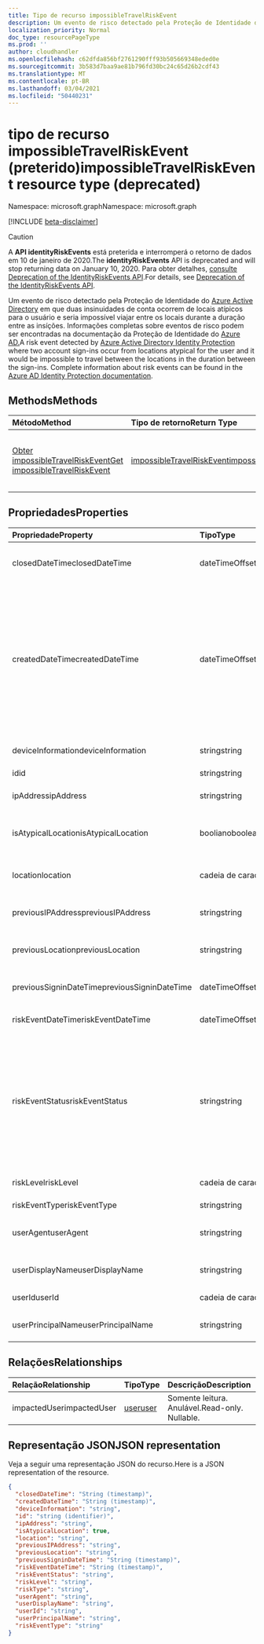 ```yaml
---
title: Tipo de recurso impossibleTravelRiskEvent
description: Um evento de risco detectado pela Proteção de Identidade do Azure Active Directory em que duas insinuidades de conta ocorrem de locais atípicos para o usuário e seria impossível viajar entre os locais durante a duração entre as insíções. Informações completas sobre eventos de risco podem ser encontradas na documentação da Proteção de Identidade do Azure AD.
localization_priority: Normal
doc_type: resourcePageType
ms.prod: ''
author: cloudhandler
ms.openlocfilehash: c62dfda856bf2761290fff93b505669348eded0e
ms.sourcegitcommit: 3b583d7baa9ae81b796fd30bc24c65d26b2cdf43
ms.translationtype: MT
ms.contentlocale: pt-BR
ms.lasthandoff: 03/04/2021
ms.locfileid: "50440231"
---
```

# <a name="impossibletravelriskevent-resource-type-deprecated"></a><span data-ttu-id="3f838-103">tipo de recurso impossibleTravelRiskEvent (preterido)</span><span class="sxs-lookup"><span data-stu-id="3f838-103">impossibleTravelRiskEvent resource type (deprecated)</span></span>

<span data-ttu-id="3f838-104">Namespace: microsoft.graph</span><span class="sxs-lookup"><span data-stu-id="3f838-104">Namespace: microsoft.graph</span></span>

[!INCLUDE [beta-disclaimer](../../includes/beta-disclaimer.md)]

>[!CAUTION]
><span data-ttu-id="3f838-105">A **API identityRiskEvents** está preterida e interromperá o retorno de dados em 10 de janeiro de 2020.</span><span class="sxs-lookup"><span data-stu-id="3f838-105">The **identityRiskEvents** API is deprecated and will stop returning data on January 10, 2020.</span></span> <span data-ttu-id="3f838-106">Para obter detalhes, [consulte Deprecation of the IdentityRiskEvents API](https://developer.microsoft.com/office/blogs/deprecatation-of-the-identityriskevents-api/).</span><span class="sxs-lookup"><span data-stu-id="3f838-106">For details, see [Deprecation of the IdentityRiskEvents API](https://developer.microsoft.com/office/blogs/deprecatation-of-the-identityriskevents-api/).</span></span>

<span data-ttu-id="3f838-107">Um evento de risco detectado pela Proteção de Identidade do [Azure Active Directory](/azure/active-directory/identity-protection/overview-identity-protection) em que duas insinuidades de conta ocorrem de locais atípicos para o usuário e seria impossível viajar entre os locais durante a duração entre as insíções. Informações completas sobre eventos de risco podem ser encontradas na documentação da Proteção de Identidade do [Azure AD.](/azure/active-directory/identity-protection/overview-identity-protection)</span><span class="sxs-lookup"><span data-stu-id="3f838-107">A risk event detected by [Azure Active Directory Identity Protection](/azure/active-directory/identity-protection/overview-identity-protection) where two account sign-ins occur from locations atypical for the user and it would be impossible to travel between the locations in the duration between the sign-ins. Complete information about risk events can be found in the [Azure AD Identity Protection documentation](/azure/active-directory/identity-protection/overview-identity-protection).</span></span>


## <a name="methods"></a><span data-ttu-id="3f838-108">Methods</span><span class="sxs-lookup"><span data-stu-id="3f838-108">Methods</span></span>

| <span data-ttu-id="3f838-109">Método</span><span class="sxs-lookup"><span data-stu-id="3f838-109">Method</span></span>           | <span data-ttu-id="3f838-110">Tipo de retorno</span><span class="sxs-lookup"><span data-stu-id="3f838-110">Return Type</span></span>    |<span data-ttu-id="3f838-111">Descrição</span><span class="sxs-lookup"><span data-stu-id="3f838-111">Description</span></span>|
|:---------------|:--------|:----------|
|[<span data-ttu-id="3f838-112">Obter impossibleTravelRiskEvent</span><span class="sxs-lookup"><span data-stu-id="3f838-112">Get impossibleTravelRiskEvent</span></span>](../api/impossibletravelriskevent-get.md) | [<span data-ttu-id="3f838-113">impossibleTravelRiskEvent</span><span class="sxs-lookup"><span data-stu-id="3f838-113">impossibleTravelRiskEvent</span></span>](impossibletravelriskevent.md) |<span data-ttu-id="3f838-114">Ler propriedades e relações do objeto impossibleTravelRiskEvent.</span><span class="sxs-lookup"><span data-stu-id="3f838-114">Read properties and relationships of impossibleTravelRiskEvent object.</span></span>|

## <a name="properties"></a><span data-ttu-id="3f838-115">Propriedades</span><span class="sxs-lookup"><span data-stu-id="3f838-115">Properties</span></span>
| <span data-ttu-id="3f838-116">Propriedade</span><span class="sxs-lookup"><span data-stu-id="3f838-116">Property</span></span>     | <span data-ttu-id="3f838-117">Tipo</span><span class="sxs-lookup"><span data-stu-id="3f838-117">Type</span></span>   |<span data-ttu-id="3f838-118">Descrição</span><span class="sxs-lookup"><span data-stu-id="3f838-118">Description</span></span>|
|:---------------|:--------|:----------|
|<span data-ttu-id="3f838-119">closedDateTime</span><span class="sxs-lookup"><span data-stu-id="3f838-119">closedDateTime</span></span>|<span data-ttu-id="3f838-120">dateTimeOffset</span><span class="sxs-lookup"><span data-stu-id="3f838-120">dateTimeOffset</span></span>| <span data-ttu-id="3f838-121">A data e a hora em que o evento de risco foi fechado</span><span class="sxs-lookup"><span data-stu-id="3f838-121">The date and time that the risk event was closed</span></span>|
|<span data-ttu-id="3f838-122">createdDateTime</span><span class="sxs-lookup"><span data-stu-id="3f838-122">createdDateTime</span></span>|<span data-ttu-id="3f838-123">dateTimeOffset</span><span class="sxs-lookup"><span data-stu-id="3f838-123">dateTimeOffset</span></span>| <span data-ttu-id="3f838-124">A data e a hora em que o evento de risco foi criado.</span><span class="sxs-lookup"><span data-stu-id="3f838-124">The date and time that the risk event was created.</span></span> <span data-ttu-id="3f838-125">Isso é sempre maior ou igual ao tempo de data do evento de risco em si.</span><span class="sxs-lookup"><span data-stu-id="3f838-125">This is always greater than or equal to the datetime of the risk event itself.</span></span> <span data-ttu-id="3f838-126">Essa é a propriedade correta a ser usada como filtro ao consultar eventos de risco.</span><span class="sxs-lookup"><span data-stu-id="3f838-126">This is the correct property to use as a filter when querying risk events.</span></span>|
|<span data-ttu-id="3f838-127">deviceInformation</span><span class="sxs-lookup"><span data-stu-id="3f838-127">deviceInformation</span></span>|<span data-ttu-id="3f838-128">string</span><span class="sxs-lookup"><span data-stu-id="3f838-128">string</span></span>| <span data-ttu-id="3f838-129">Informações sobre o dispositivo</span><span class="sxs-lookup"><span data-stu-id="3f838-129">Information about the device</span></span>|
|<span data-ttu-id="3f838-130">id</span><span class="sxs-lookup"><span data-stu-id="3f838-130">id</span></span>|<span data-ttu-id="3f838-131">string</span><span class="sxs-lookup"><span data-stu-id="3f838-131">string</span></span>| <span data-ttu-id="3f838-132">Somente leitura</span><span class="sxs-lookup"><span data-stu-id="3f838-132">Read-only</span></span>|
|<span data-ttu-id="3f838-133">ipAddress</span><span class="sxs-lookup"><span data-stu-id="3f838-133">ipAddress</span></span>|<span data-ttu-id="3f838-134">string</span><span class="sxs-lookup"><span data-stu-id="3f838-134">string</span></span>| <span data-ttu-id="3f838-135">O endereço IP do segundo login</span><span class="sxs-lookup"><span data-stu-id="3f838-135">The IP address of the second sign-in</span></span>|
|<span data-ttu-id="3f838-136">isAtypicalLocation</span><span class="sxs-lookup"><span data-stu-id="3f838-136">isAtypicalLocation</span></span>|<span data-ttu-id="3f838-137">booliano</span><span class="sxs-lookup"><span data-stu-id="3f838-137">boolean</span></span>| <span data-ttu-id="3f838-138">Se um dos locais for atípico para o usuário</span><span class="sxs-lookup"><span data-stu-id="3f838-138">If one of the locations is atypical for the user</span></span>|
|<span data-ttu-id="3f838-139">location</span><span class="sxs-lookup"><span data-stu-id="3f838-139">location</span></span>|<span data-ttu-id="3f838-140">cadeia de caracteres</span><span class="sxs-lookup"><span data-stu-id="3f838-140">string</span></span>| <span data-ttu-id="3f838-141">O local anexado ao endereço IP do segundo login</span><span class="sxs-lookup"><span data-stu-id="3f838-141">The location attached to the IP address of the second sign-in</span></span>|
|<span data-ttu-id="3f838-142">previousIPAddress</span><span class="sxs-lookup"><span data-stu-id="3f838-142">previousIPAddress</span></span>|<span data-ttu-id="3f838-143">string</span><span class="sxs-lookup"><span data-stu-id="3f838-143">string</span></span>| <span data-ttu-id="3f838-144">O endereço IP do primeiro login</span><span class="sxs-lookup"><span data-stu-id="3f838-144">The IP address of the first sign-in</span></span>|
|<span data-ttu-id="3f838-145">previousLocation</span><span class="sxs-lookup"><span data-stu-id="3f838-145">previousLocation</span></span>|<span data-ttu-id="3f838-146">string</span><span class="sxs-lookup"><span data-stu-id="3f838-146">string</span></span>| <span data-ttu-id="3f838-147">O local anexado ao endereço IP do primeiro login</span><span class="sxs-lookup"><span data-stu-id="3f838-147">The location attached to the IP address of the first sign-in</span></span>|
|<span data-ttu-id="3f838-148">previousSigninDateTime</span><span class="sxs-lookup"><span data-stu-id="3f838-148">previousSigninDateTime</span></span>|<span data-ttu-id="3f838-149">dateTimeOffset</span><span class="sxs-lookup"><span data-stu-id="3f838-149">dateTimeOffset</span></span>| <span data-ttu-id="3f838-150">A data e a hora do primeiro login</span><span class="sxs-lookup"><span data-stu-id="3f838-150">The date and time of the first sign-in</span></span>|
|<span data-ttu-id="3f838-151">riskEventDateTime</span><span class="sxs-lookup"><span data-stu-id="3f838-151">riskEventDateTime</span></span>|<span data-ttu-id="3f838-152">dateTimeOffset</span><span class="sxs-lookup"><span data-stu-id="3f838-152">dateTimeOffset</span></span>| <span data-ttu-id="3f838-153">A data e a hora do segundo login</span><span class="sxs-lookup"><span data-stu-id="3f838-153">The date and time of the second sign-in</span></span>|
|<span data-ttu-id="3f838-154">riskEventStatus</span><span class="sxs-lookup"><span data-stu-id="3f838-154">riskEventStatus</span></span>|<span data-ttu-id="3f838-155">string</span><span class="sxs-lookup"><span data-stu-id="3f838-155">string</span></span>| <span data-ttu-id="3f838-156">Os valores possíveis são: `active`, `remediated`, `dismissedAsFixed`, `dismissedAsFalsePositive`, `dismissedAsIgnore`, `loginBlocked`, `closedMfaAuto`, `closedMultipleReasons`.</span><span class="sxs-lookup"><span data-stu-id="3f838-156">Possible values are: `active`, `remediated`, `dismissedAsFixed`, `dismissedAsFalsePositive`, `dismissedAsIgnore`, `loginBlocked`, `closedMfaAuto`, `closedMultipleReasons`.</span></span>|
|<span data-ttu-id="3f838-157">riskLevel</span><span class="sxs-lookup"><span data-stu-id="3f838-157">riskLevel</span></span>|<span data-ttu-id="3f838-158">cadeia de caracteres</span><span class="sxs-lookup"><span data-stu-id="3f838-158">string</span></span>| <span data-ttu-id="3f838-159">Os valores possíveis são: `low`, `medium`, `high`.</span><span class="sxs-lookup"><span data-stu-id="3f838-159">Possible values are: `low`, `medium`, `high`.</span></span>|
|<span data-ttu-id="3f838-160">riskEventType</span><span class="sxs-lookup"><span data-stu-id="3f838-160">riskEventType</span></span>|<span data-ttu-id="3f838-161">string</span><span class="sxs-lookup"><span data-stu-id="3f838-161">string</span></span>| <span data-ttu-id="3f838-162">O tipo de risco</span><span class="sxs-lookup"><span data-stu-id="3f838-162">The type of risk</span></span>|
|<span data-ttu-id="3f838-163">userAgent</span><span class="sxs-lookup"><span data-stu-id="3f838-163">userAgent</span></span>|<span data-ttu-id="3f838-164">string</span><span class="sxs-lookup"><span data-stu-id="3f838-164">string</span></span>| <span data-ttu-id="3f838-165">Cadeia de caracteres de agente de usuário do navegador</span><span class="sxs-lookup"><span data-stu-id="3f838-165">The browser's user agent string</span></span>|
|<span data-ttu-id="3f838-166">userDisplayName</span><span class="sxs-lookup"><span data-stu-id="3f838-166">userDisplayName</span></span>|<span data-ttu-id="3f838-167">string</span><span class="sxs-lookup"><span data-stu-id="3f838-167">string</span></span>| <span data-ttu-id="3f838-168">O nome do usuário em risco</span><span class="sxs-lookup"><span data-stu-id="3f838-168">The name of the user at risk</span></span>|
|<span data-ttu-id="3f838-169">userId</span><span class="sxs-lookup"><span data-stu-id="3f838-169">userId</span></span>|<span data-ttu-id="3f838-170">cadeia de caracteres</span><span class="sxs-lookup"><span data-stu-id="3f838-170">string</span></span>| <span data-ttu-id="3f838-171">A id do usuário em risco</span><span class="sxs-lookup"><span data-stu-id="3f838-171">The id of the user at risk</span></span>|
|<span data-ttu-id="3f838-172">userPrincipalName</span><span class="sxs-lookup"><span data-stu-id="3f838-172">userPrincipalName</span></span>|<span data-ttu-id="3f838-173">string</span><span class="sxs-lookup"><span data-stu-id="3f838-173">string</span></span>| <span data-ttu-id="3f838-174">O nome principal do usuário em risco</span><span class="sxs-lookup"><span data-stu-id="3f838-174">The user principal name of the user at risk</span></span>|

## <a name="relationships"></a><span data-ttu-id="3f838-175">Relações</span><span class="sxs-lookup"><span data-stu-id="3f838-175">Relationships</span></span>
| <span data-ttu-id="3f838-176">Relação</span><span class="sxs-lookup"><span data-stu-id="3f838-176">Relationship</span></span> | <span data-ttu-id="3f838-177">Tipo</span><span class="sxs-lookup"><span data-stu-id="3f838-177">Type</span></span>   |<span data-ttu-id="3f838-178">Descrição</span><span class="sxs-lookup"><span data-stu-id="3f838-178">Description</span></span>|
|:---------------|:--------|:----------|
|<span data-ttu-id="3f838-179">impactedUser</span><span class="sxs-lookup"><span data-stu-id="3f838-179">impactedUser</span></span>|[<span data-ttu-id="3f838-180">user</span><span class="sxs-lookup"><span data-stu-id="3f838-180">user</span></span>](user.md)| <span data-ttu-id="3f838-p103">Somente leitura. Anulável.</span><span class="sxs-lookup"><span data-stu-id="3f838-p103">Read-only. Nullable.</span></span>|

## <a name="json-representation"></a><span data-ttu-id="3f838-183">Representação JSON</span><span class="sxs-lookup"><span data-stu-id="3f838-183">JSON representation</span></span>

<span data-ttu-id="3f838-184">Veja a seguir uma representação JSON do recurso.</span><span class="sxs-lookup"><span data-stu-id="3f838-184">Here is a JSON representation of the resource.</span></span>

<!-- {
  "blockType": "resource",
  "keyProperty": "id",
  "optionalProperties": [

  ],
  "@odata.type": "microsoft.graph.impossibleTravelRiskEvent"
}-->

```json
{
  "closedDateTime": "String (timestamp)",
  "createdDateTime": "String (timestamp)",
  "deviceInformation": "string",
  "id": "string (identifier)",
  "ipAddress": "string",
  "isAtypicalLocation": true,
  "location": "string",
  "previousIPAddress": "string",
  "previousLocation": "string",
  "previousSigninDateTime": "String (timestamp)",
  "riskEventDateTime": "String (timestamp)",
  "riskEventStatus": "string",
  "riskLevel": "string",
  "riskType": "string",
  "userAgent": "string",
  "userDisplayName": "string",
  "userId": "string",
  "userPrincipalName": "string",
  "riskEventType": "string"
}

```

<!-- uuid: 8fcb5dbc-d5aa-4681-8e31-b001d5168d79
2015-10-25 14:57:30 UTC -->
<!--
{
  "type": "#page.annotation",
  "description": "impossibleTravelRiskEvent resource",
  "keywords": "",
  "section": "documentation",
  "tocPath": "",
  "suppressions": []
}
-->
